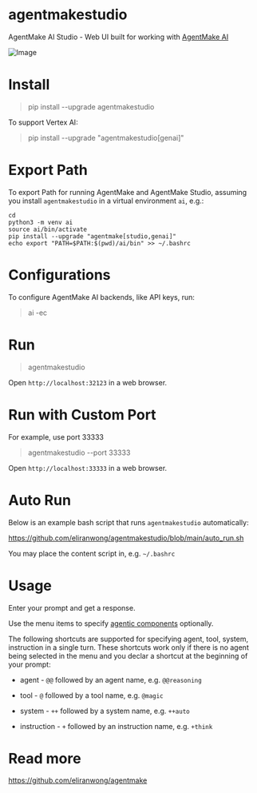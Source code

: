 # agentmakestudio

AgentMake AI Studio - Web UI built for working with [AgentMake AI](https://github.com/eliranwong/agentmake)

![Image](https://github.com/user-attachments/assets/3e8dbe05-855d-4c0a-a581-bc262443b452)

# Install

> pip install --upgrade agentmakestudio

To support Vertex AI:

> pip install --upgrade "agentmakestudio[genai]"

# Export Path

To export Path for running AgentMake and AgentMake Studio, assuming you install `agentmakestudio` in a virtual environment `ai`, e.g.:

```
cd
python3 -m venv ai
source ai/bin/activate
pip install --upgrade "agentmake[studio,genai]"
echo export "PATH=$PATH:$(pwd)/ai/bin" >> ~/.bashrc
```

# Configurations

To configure AgentMake AI backends, like API keys, run:

> ai -ec

# Run

> agentmakestudio

Open `http://localhost:32123` in a web browser.

# Run with Custom Port

For example, use port 33333

> agentmakestudio --port 33333

Open `http://localhost:33333` in a web browser.

# Auto Run

Below is an example bash script that runs `agentmakestudio` automatically:

https://github.com/eliranwong/agentmakestudio/blob/main/auto_run.sh

You may place the content script in, e.g. `~/.bashrc`

# Usage

Enter your prompt and get a response.

Use the menu items to specify [agentic components](https://github.com/eliranwong/agentmake#introducing-agentic-components) optionally.

The following shortcuts are supported for specifying agent, tool, system, instruction in a single turn. These shortcuts work only if there is no agent being selected in the menu and you declar a shortcut at the beginning of your prompt:

* agent - `@@` followed by an agent name, e.g. `@@reasoning`

* tool - `@` followed by a tool name, e.g. `@magic`

* system - `++` followed by a system name, e.g. `++auto`

* instruction - `+` followed by an instruction name, e.g. `+think`

# Read more

https://github.com/eliranwong/agentmake
